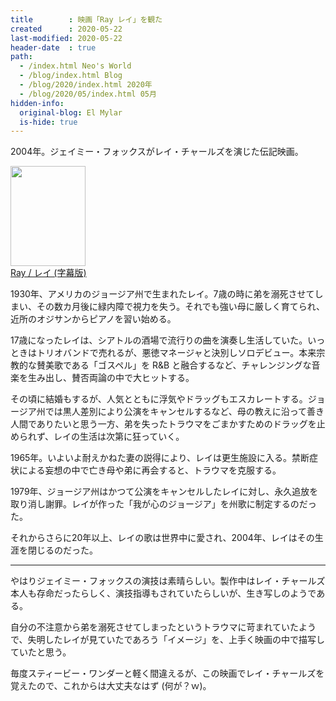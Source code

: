 ```yaml
---
title        : 映画「Ray レイ」を観た
created      : 2020-05-22
last-modified: 2020-05-22
header-date  : true
path:
  - /index.html Neo's World
  - /blog/index.html Blog
  - /blog/2020/index.html 2020年
  - /blog/2020/05/index.html 05月
hidden-info:
  original-blog: El Mylar
  is-hide: true
---
```


2004年。ジェイミー・フォックスがレイ・チャールズを演じた伝記映画。

<div class="ad-amazon">
  <div class="ad-amazon-image">
    <a href="https://www.amazon.co.jp/dp/B00HMMGFHG?tag=neos21-22&amp;linkCode=osi&amp;th=1&amp;psc=1">
      <img src="https://m.media-amazon.com/images/I/51POdLjy1GL._SL160_.jpg" width="120" height="160">
    </a>
  </div>
  <div class="ad-amazon-info">
    <div class="ad-amazon-title">
      <a href="https://www.amazon.co.jp/dp/B00HMMGFHG?tag=neos21-22&amp;linkCode=osi&amp;th=1&amp;psc=1">Ray / レイ (字幕版)</a>
    </div>
  </div>
</div>

1930年、アメリカのジョージア州で生まれたレイ。7歳の時に弟を溺死させてしまい、その数カ月後に緑内障で視力を失う。それでも強い母に厳しく育てられ、近所のオジサンからピアノを習い始める。

17歳になったレイは、シアトルの酒場で流行りの曲を演奏し生活していた。いっときはトリオバンドで売れるが、悪徳マネージャと決別しソロデビュー。本来宗教的な賛美歌である「ゴスペル」を R&B と融合するなど、チャレンジングな音楽を生み出し、賛否両論の中で大ヒットする。

その頃に結婚もするが、人気とともに浮気やドラッグもエスカレートする。ジョージア州では黒人差別により公演をキャンセルするなど、母の教えに沿って善き人間でありたいと思う一方、弟を失ったトラウマをごまかすためのドラッグを止められず、レイの生活は次第に狂っていく。

1965年。いよいよ耐えかねた妻の説得により、レイは更生施設に入る。禁断症状による妄想の中で亡き母や弟に再会すると、トラウマを克服する。

1979年、ジョージア州はかつて公演をキャンセルしたレイに対し、永久追放を取り消し謝罪。レイが作った「我が心のジョージア」を州歌に制定するのだった。

それからさらに20年以上、レイの歌は世界中に愛され、2004年、レイはその生涯を閉じるのだった。

---

やはりジェイミー・フォックスの演技は素晴らしい。製作中はレイ・チャールズ本人も存命だったらしく、演技指導もされていたらしいが、生き写しのようである。

自分の不注意から弟を溺死させてしまったというトラウマに苛まれていたようで、失明したレイが見ていたであろう「イメージ」を、上手く映画の中で描写していたと思う。

毎度スティービー・ワンダーと軽く間違えるが、この映画でレイ・チャールズを覚えたので、これからは大丈夫なはず (何が？ｗ)。
